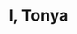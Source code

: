 ---
title: "I, Tonya"

year: 2017

director: "Craig Gillespie"

summary: "Biopic of unorthodox but super-talented figure skater Tonya Harding and her destiny"

comment: "Margot Robbie and Allison Janney killing it in a drama/comedy/biopic combo. I didn't know that was a genre, but apparently it is, and I love it!"

video: "https://media.giphy.com/media/v1.Y2lkPTc5MGI3NjExMmJlcndoMmt0a3AwOHZ6eW85cTNjMnlucWJ4bHRha2V4Y2Z2NDFkNyZlcD12MV9pbnRlcm5hbF9naWZfYnlfaWQmY3Q9Zw/3oxHQLwjm3HAEuUXPq/giphy.mp4"

image: "https://media.giphy.com/media/3oxHQLwjm3HAEuUXPq/giphy.gif"

imdb: "https://www.imdb.com/title/tt5580036/"

quotes:
  - "There's no such thing as truth. It's bullshit. Everyone has their own truth, and life just does whatever the fuck it wants."
---